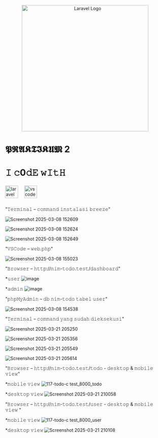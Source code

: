 <p align="center"><a href="https://laravel.com" target="_blank"><img src="https://raw.githubusercontent.com/laravel/art/master/logo-lockup/5%20SVG/2%20CMYK/1%20Full%20Color/laravel-logolockup-cmyk-red.svg" width="400" alt="Laravel Logo"></a></p>

# 𝕻𝕽𝕬𝕶𝕿𝕴𝕶𝖀𝕸 2



###

<p align="left"></p>

###

<h1 align="left">𝙸 𝚌0𝚍𝙴 𝚠𝙸𝚝𝙷</h1>

###

<div align="left">
  <img src="https://cdn.jsdelivr.net/gh/devicons/devicon/icons/laravel/laravel-original.svg" height="40" alt="laravel logo"  />
  <img width="12" />
  <img src="https://cdn.jsdelivr.net/gh/devicons/devicon/icons/vscode/vscode-original.svg" height="40" alt="vscode logo"  />
</div>

###



"𝚃𝚎𝚛𝚖𝚒𝚗𝚊𝚕 – 𝚌𝚘𝚖𝚖𝚊𝚗𝚍 𝚒𝚗𝚜𝚝𝚊𝚕𝚊𝚜𝚒 𝚋𝚛𝚎𝚎𝚣𝚎"


![Screenshot 2025-03-08 152609](https://github.com/user-attachments/assets/3cc4d565-8b9e-4249-a8ec-da46664beb7e)

![Screenshot 2025-03-08 152624](https://github.com/user-attachments/assets/fbad39e4-ce97-4dec-8b7b-30004bc7afb5)

![Screenshot 2025-03-08 152649](https://github.com/user-attachments/assets/9c395638-8a21-4caf-9e19-525c6b5ee8d2)


"𝚅𝚂𝙲𝚘𝚍𝚎 – 𝚠𝚎𝚋.𝚙𝚑𝚙"


![Screenshot 2025-03-08 155023](https://github.com/user-attachments/assets/1de9b9d3-a270-4c39-b5bf-602df7af7d4c)


"𝙱𝚛𝚘𝚠𝚜𝚎𝚛 – 𝚑𝚝𝚝𝚙://𝚗𝚒𝚖-𝚝𝚘𝚍𝚘.𝚝𝚎𝚜𝚝/𝚍𝚊𝚜𝚑𝚋𝚘𝚊𝚛𝚍"


*𝚞𝚜𝚎𝚛
![image](https://github.com/user-attachments/assets/8933307a-de7a-4fcc-be75-abe69587f1e2)

*𝚊𝚍𝚖𝚒𝚗
![image](https://github.com/user-attachments/assets/185e9444-1100-47d3-a633-d25398ccf8fd)


"𝚙𝚑𝚙𝙼𝚢𝙰𝚍𝚖𝚒𝚗 – 𝚍𝚋 𝚗𝚒𝚖-𝚝𝚘𝚍𝚘 𝚝𝚊𝚋𝚎𝚕 𝚞𝚜𝚎𝚛"


![Screenshot 2025-03-08 154538](https://github.com/user-attachments/assets/d86fdc6c-e489-4821-9019-eb36d485404d)


"𝚃𝚎𝚛𝚖𝚒𝚗𝚊𝚕 – 𝚌𝚘𝚖𝚖𝚊𝚗𝚍 𝚢𝚊𝚗𝚐 𝚜𝚞𝚍𝚊𝚑 𝚍𝚒𝚎𝚔𝚜𝚎𝚔𝚞𝚜𝚒"


![Screenshot 2025-03-21 205250](https://github.com/user-attachments/assets/31be60c1-4997-4557-abf2-3af77e96f312)

![Screenshot 2025-03-21 205356](https://github.com/user-attachments/assets/0c13f8fb-687d-468b-8203-709233f85794)

![Screenshot 2025-03-21 205549](https://github.com/user-attachments/assets/e88a4121-4926-4c52-a4d9-a82126eb06e1)

![Screenshot 2025-03-21 205614](https://github.com/user-attachments/assets/f5f60b03-5118-4a8e-aaae-cd0e14701e5f)


"𝙱𝚛𝚘𝚠𝚜𝚎𝚛 – 𝚑𝚝𝚝𝚙://𝚗𝚒𝚖-𝚝𝚘𝚍𝚘.𝚝𝚎𝚜𝚝/𝚝𝚘𝚍𝚘 - 𝚍𝚎𝚜𝚔𝚝𝚘𝚙 & 𝚖𝚘𝚋𝚒𝚕𝚎 𝚟𝚒𝚎𝚠"


*𝚖𝚘𝚋𝚒𝚕𝚎 𝚟𝚒𝚎𝚠
![117-todo-c test_8000_todo](https://github.com/user-attachments/assets/136df32d-00f6-4a97-a557-2640c2480be3)

*𝚍𝚎𝚜𝚔𝚝𝚘𝚙 𝚟𝚒𝚎𝚠
![Screenshot 2025-03-21 210058](https://github.com/user-attachments/assets/fdc498b0-4d06-4fe1-985f-ef6b01c9fa1b)


"𝙱𝚛𝚘𝚠𝚜𝚎𝚛 – 𝚑𝚝𝚝𝚙://𝚗𝚒𝚖-𝚝𝚘𝚍𝚘.𝚝𝚎𝚜𝚝/𝚞𝚜𝚎𝚛 - 𝚍𝚎𝚜𝚔𝚝𝚘𝚙 & 𝚖𝚘𝚋𝚒𝚕𝚎 𝚟𝚒𝚎𝚠 "


*𝚖𝚘𝚋𝚒𝚕𝚎 𝚟𝚒𝚎𝚠
![117-todo-c test_8000_user](https://github.com/user-attachments/assets/288c123c-549b-4393-85cc-162b6943a9fa)

*𝚍𝚎𝚜𝚔𝚝𝚘𝚙 𝚟𝚒𝚎𝚠
![Screenshot 2025-03-21 210108](https://github.com/user-attachments/assets/5b67c9cd-02b5-477c-b0cb-972fee4e3208)







